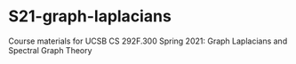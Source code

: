 # S21-graph-laplacians
Course materials for UCSB CS 292F.300 Spring 2021: Graph Laplacians and Spectral Graph Theory

